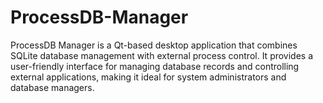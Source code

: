 # ProcessDB-Manager
ProcessDB Manager is a Qt-based desktop application that combines SQLite database management with external process control. It provides a user-friendly interface for managing database records and controlling external applications, making it ideal for system administrators and database managers.
